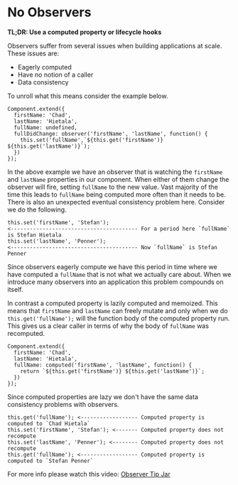 # No Observers

**TL;DR: Use a computed property or lifecycle hooks**

Observers suffer from several issues when building applications at scale. These issues are:

- Eagerly computed
- Have no notion of a caller
- Data consistency

To unroll what this means consider the example below.

```
Component.extend({
  firstName: 'Chad',
  lastName: 'Hietala',
  fullName: undefined,
  fullDidChange: observer('firstName', 'lastName', function() {
    this.set('fullName',`${this.get('firstName')} ${this.get('lastName')}`);
  })
});
```

In the above example we have an observer that is watching the `firstName` and `lastName` properties in our component. When either of them change the observer will fire, setting `fullName` to the new value. Vast majority of the time this leads to `fullName` being computed more often than it needs to be. There is also an unexpected eventual consistency problem here. Consider we do the following.

```
this.set('firstName', 'Stefan');
<---------------------------------------- For a period here `fullName` is Stefan Hietala
this.set('lastName', 'Penner');
<---------------------------------------- Now `fullName` is Stefan Penner
```

Since observers eagerly compute we have this period in time where we have computed a `fullName` that is not what we actually care about. When we introduce many observers into an application this problem compounds on itself.

In contrast a computed property is lazily computed and memoized. This means that `firstName` and `lastName` can freely mutate and only when we do `this.get('fullName');` will the function body of the computed property run. This gives us a clear caller in terms of why the body of `fullName` was recomputed.

```
Component.extend({
  firstName: 'Chad',
  lastName: 'Hietala',
  fullName: computed('firstName', 'lastName', function() {
    return `${this.get('firstName')} ${this.get('lastName')}`;
  })
});
```

Since computed properties are lazy we don't have the same data consistency problems with observers.

```
this.get('fullName'); <------------------ Computed property is computed to `Chad Hietala`
this.set('firstName', 'Stefan'); <------- Computed property does not recompute
this.set('lastName', 'Penner'); <-------- Computed property does not recompute
this.get('fullName'); <------------------ Computed property is computed to `Stefan Penner`
```

For more info please watch this video: [Observer Tip Jar](https://www.youtube.com/watch?v=vvZEddrClAQ)
